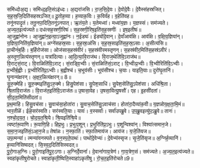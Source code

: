 

  
समि॑ध्दोअ॒द्य। समि॑ध्द॒इति॒संऽइ॑ध्दः। अ॒द्यरा॑जसि। रा॒ज॒सि॒दे॒वः। दे॒वोदे॒वैः। दे॒वैस्स॑हस्रजित्। स॒ह॒स्र॒जि॒दिति॑सहस्रऽजित्॥ दू॒तोह॒व्या। ह॒व्याक॒विः। क॒विर्व॑ह। व॒हेति॑वह॥  
तनू॑नपादृ॒तं। तनू॒नपा॒दिति॒तनू॑ऽनपात्। ऋ॒तंय॒ते। य॒तेमध्वा॑। मध्वा॑य॒ज्ञः। य॒ज्ञस्सं। सम॑ज्यते। अ॒ज्य॒त॒इत्य॑ज्यते॥ दध॑त्सह॒स्रणी॒रिषः॑। स॒ह॒स्रणी॒रिष॒इति॑स॒ह॒स्रणीः॑ । इष॒इतीषः॑॥  
आ॒जुह्वा॑नोनः। आ॒जुह्वा॑न॒इत्या॒ऽजुह्वा॑नः। न॒ईड्यः॑। ईड्यो॑दे॒वान्। दे॒वाँआव॑क्षि। आव॑क्षि। व॒क्षि॒य॒ज्ञिया॑न्। य॒ज्ञिया॒निति॑य॒ज्ञिया॑न्॥ अग्ने॑सहस्र॒साः। स॒ह॒स्रा॒अ॑सि। स॒ह॒स्र॒साइति॑स॒ह॒स्र॒ऽसाः। अ॒सीत्य॑सि॥  
प्रा॒चीनं॑ब॒र्हिः। ब॒र्हिरोज॑सा। ओज॑सास॒हस्र॑वीरं। स॒हस्र॑वीरमस्तृणन्। स॒हस्र॑वीर॒मिति॑स॒हस्र॑ऽवीरं। अ॒स्तृ॒ण॒न्नित्य॑स्तृणन्॥ यत्रा॑दित्याः। आ॒दि॒त्या॒वि॒राज॑थ। वि॒राज॒थेति॑वि॒ऽराज॑थ॥  
वि॒राट्सं॒राट्। वि॒राळिति॑वि॒ऽराट्। सं॒राड्वि॒भ्वीः। सं॒राळिति॑सं॒ऽराट्। वि॒भ्वीःप्र॒भ्वीः। वि॒भ्वीरिति॑वि॒ऽभ्वीः। प्र॒भ्वीर्ब॒ह्वीः। प्र॒भ्वीरिति॑प्र॒ऽभ्वीः। ब॒ह्वीश्च॑। च॒भूय॑सीः। भूय॑सीश्च। च॒याः। याइति॒याः॥ दुरो॑घृ॒तानि॑। घृ॒नान्य॑क्षरन्। अ॒क्ष॒र॒न्नित्य॑क्षरन्॥ 8॥  
सु॒रु॒क्मेहि। सु॒रु॒क्मइति॑सु॒ऽरु॒क्मे। हिसु॒पेश॑सा। सु॒पेश॒साधि॑। सु॒पेश॒सेति॑सु॒ऽपेश॑सा। अधि॑श्रि॒ता। श्रि॒तावि॒राज॑तः। वि॒राज॑त॒इति॑वि॒ऽराज॑तः॥ उ॒षासा॒वेह। उ॒षसा॒वित्यु॒षसौ॑। एह। इ॒हसी॑दतां। सी॒द॒ता॒मिति॑सीदतां॥  
प्र॒थ॒माहि। हिसु॒वच॑सा। सु॒वाच॑सा॒होता॑रा। सु॒वाच॒सेति॑सु॒ऽवाच॑सा। होता॑रा॒दैव्या॑क॒वी॥ य॒ज्ञन्नोय॒क्ष॒ता॒मि॒मं॥  
भार॒तीळॆ॑। ईळॆ॒सर॑स्वति। सर॑स्वति॒याः। यावः॑। व॒स्सर्वाः॑। सर्वा॑उपब्रु॒वे। उ॒प॒ब्रु॒वइत्यु॑प॒ऽब्रु॒वे॥ तानः॑। न॒श्चो॒द॒य॒त॒। चो॒द॒य॒त॒श्रि॒ये। श्रि॒यइति॑श्रि॒ये॥  
त्वष्टा॑रू॒पाणि। रू॒पाणि॒हि। हिप्र॒भुः। प्र॒भुःप॒शून्। प्र॒भुरिति॑प्र॒ऽभुः। प॒शून्विश्वा॑न्। विश्वा॑त्समान॒जे। स॒मा॒न॒जइति॑सं॒ऽआ॒न॒जे॥ तेषा॑न्नः। न॒स्फा॒तिं। स्फा॒तिमाय॑ज। आय॑ज। य॒जे॒ति॑यज॥  
उप॒त्मन्या॑। त्मन्या॑वनस्पते। व॒न॒स्प॒ते॒पाथः॑। पाथो॑दे॒वेभ्यः॑। दे॒वेभ्य॑स्सृज। सृ॒जे॒ति॑सृज॥ अ॒ग्निर्ह॒व्यानि॑। ह॒व्यानि॑सिष्वदत्। सि॒स्व॒द॒दिति॑सिस्वदत्॥  
पु॒रो॒गाअ॒ग्निः। पु॒रो॒गाइति॑पु॒रः॒ऽगाः। अ॒ग्निर्दे॒वानां॑। दे॒वानां॑गाय॒त्रेण॑। गा॒य॒त्रेण॒सं। सम॑ज्यते। अ॒ज्य॒त॒इत्य॑ज्यते॥ स्वहा॑कृतीषुरोचते। स्वाहा॑कृती॒ष्विति॒स्वाहा॑ऽकृतीषु। रो॒च॒त॒इति॑रोचते॥9॥  
